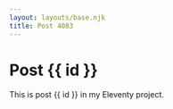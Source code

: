 ```yaml
---
layout: layouts/base.njk
title: Post 4083
---
```


# Post {{ id }}

This is post {{ id }} in my Eleventy project.
